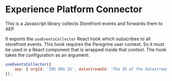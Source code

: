<!--
Copyright 2021 Adobe Systems Incorporated

Licensed under the Apache License, Version 2.0 (the "License");
you may not use this file except in compliance with the License.
You may obtain a copy of the License at

    http://www.apache.org/licenses/LICENSE-2.0

Unless required by applicable law or agreed to in writing, software
distributed under the License is distributed on an "AS IS" BASIS,
WITHOUT WARRANTIES OR CONDITIONS OF ANY KIND, either express or implied.
See the License for the specific language governing permissions and
limitations under the License.
-->

# Experience Platform Connector

This is a Javascript library collects Storefront events and forwards them to AEP.

It exports the `useEventsCollector` React hook which subscribes to all storefront events.
This hook requires the Peregrine user context. So it must be used in a React component that is wrapped inside that context.
The hook takes the configuration as an argument:

```javascript
useEventsCollector({
    aep: { orgId: 'IMS ORG ID', datastreamId: 'The ID of the datastream used in AEP' }
});
```

